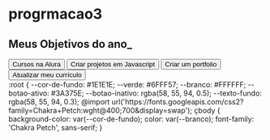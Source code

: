# progrmacao3<!DOCTYPE html>
<html lang="pt-br">
<head>
    <meta charset="UTF-8">
    <meta http-equiv="X-UA-Compatible" content="IE=edge">
    <meta name="viewport" content="width=device-width, initial-scale=1.0">
    <title>Meus objetivos do ano</title>
</head>
<body>
   
</body>
</html>
<section class="conteudo-principal">
            <h2 class="titulo-principal">Meus Objetivos do ano_</h2>
   <div class="botoes">
            <button class="botao">Cursos na Alura</button>
            <button class="botao">Criar projetos em Javascript</button>
            <button class="botao">Criar um portfolio</button>
            <button class="botao">Atualizar meu currículo</button>
     </div>
 </section>
<link rel="stylesheet" href="style.css">
:root {
    --cor-de-fundo: #1E1E1E;
    --verde: #6FFF57;
    --branco: #FFFFFF;
    --botao-ativo: #3A375E;
    --botao-inativo: rgba(58, 55, 94, 0.5);
    --texto-fundo: rgba(58, 55, 94, 0.3);
@import url('https://fonts.googleapis.com/css2?family=Chakra+Petch:wght@400;700&display=swap');
çbody {
    background-color: var(--cor-de-fundo);
    color: var(--branco);
    font-family: 'Chakra Petch', sans-serif;
}

